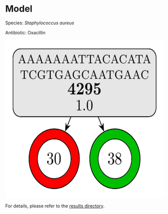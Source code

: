 
# Model

Species: *Staphylococcus aureus*

Antibiotic: Oxacillin

<a href="./model.pdf"><img src="./model.png" width=500 height=500 /></a>

For details, please refer to the [results directory](../../../../../results/cart_b/staphylococcus%20aureus/oxacillin/repeat_8/).

